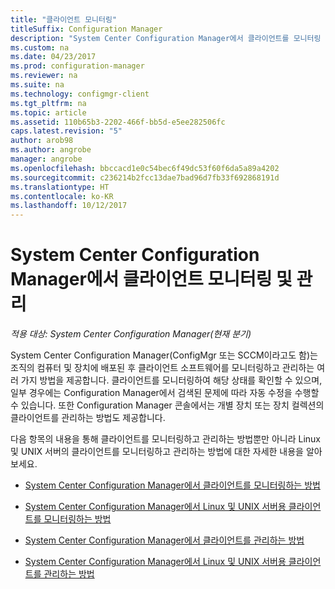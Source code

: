 ```yaml
---
title: "클라이언트 모니터링"
titleSuffix: Configuration Manager
description: "System Center Configuration Manager에서 클라이언트를 모니터링 및 관리하는 방법을 알아봅니다."
ms.custom: na
ms.date: 04/23/2017
ms.prod: configuration-manager
ms.reviewer: na
ms.suite: na
ms.technology: configmgr-client
ms.tgt_pltfrm: na
ms.topic: article
ms.assetid: 110b65b3-2202-466f-bb5d-e5ee282506fc
caps.latest.revision: "5"
author: arob98
ms.author: angrobe
manager: angrobe
ms.openlocfilehash: bbccacd1e0c54bec6f49dc53f60f6da5a89a4202
ms.sourcegitcommit: c236214b2fcc13dae7bad96d7fb33f692868191d
ms.translationtype: HT
ms.contentlocale: ko-KR
ms.lasthandoff: 10/12/2017
---
```

# <a name="monitor-and-manage-clients-in-system-center-configuration-manager"></a>System Center Configuration Manager에서 클라이언트 모니터링 및 관리

*적용 대상: System Center Configuration Manager(현재 분기)*

System Center Configuration Manager(ConfigMgr 또는 SCCM이라고도 함)는 조직의 컴퓨터 및 장치에 배포된 후 클라이언트 소프트웨어를 모니터링하고 관리하는 여러 가지 방법을 제공합니다.  클라이언트를 모니터링하여 해당 상태를 확인할 수 있으며, 일부 경우에는 Configuration Manager에서 검색된 문제에 따라 자동 수정을 수행할 수 있습니다. 또한 Configuration Manager 콘솔에서는 개별 장치 또는 장치 컬렉션의 클라이언트를 관리하는 방법도 제공합니다.  

 다음 항목의 내용을 통해 클라이언트를 모니터링하고 관리하는 방법뿐만 아니라 Linux 및 UNIX 서버의 클라이언트를 모니터링하고 관리하는 방법에 대한 자세한 내용을 알아보세요.  

-   [System Center Configuration Manager에서 클라이언트를 모니터링하는 방법](../../../core/clients/manage/monitor-clients.md)  

-   [System Center Configuration Manager에서 Linux 및 UNIX 서버용 클라이언트를 모니터링하는 방법](../../../core/clients/manage/monitor-clients-for-linux-and-unix-servers.md)  

-   [System Center Configuration Manager에서 클라이언트를 관리하는 방법](../../../core/clients/manage/manage-clients.md)  

-   [System Center Configuration Manager에서 Linux 및 UNIX 서버용 클라이언트를 관리하는 방법](../../../core/clients/manage/manage-clients-for-linux-and-unix-servers.md)  
